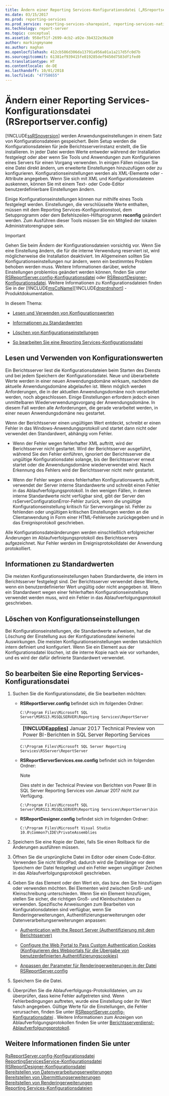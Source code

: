 ```yaml
---
title: Ändern einer Reporting Services-Konfigurationsdatei („RSreportserver.config“) | Microsoft-Dokumentation
ms.date: 03/15/2017
ms.prod: reporting-services
ms.prod_service: reporting-services-sharepoint, reporting-services-native
ms.technology: report-server
ms.topic: conceptual
ms.assetid: 958ef51f-2699-4cb2-a92e-3b4322e36a30
author: markingmyname
ms.author: maghan
ms.openlocfilehash: 412cb586d306da13791a956a01a1a217d5fc0d7b
ms.sourcegitcommit: 61381ef939415fe019285def9450d7583df1fed0
ms.translationtype: HT
ms.contentlocale: de-DE
ms.lasthandoff: 10/01/2018
ms.locfileid: "47758655"
---
```

# <a name="modify-a-reporting-services-configuration-file-rsreportserverconfig"></a>Ändern einer Reporting Services-Konfigurationsdatei (RSreportserver.config)
  [!INCLUDE[ssRSnoversion](../../includes/ssrsnoversion-md.md)] werden Anwendungseinstellungen in einem Satz von Konfigurationsdateien gespeichert. Beim Setup werden die Konfigurationsdateien für jede Berichtsserverinstanz erstellt, die Sie installieren. In jeder Datei werden Werte entweder während der Installation festgelegt oder aber wenn Sie Tools und Anwendungen zum Konfigurieren eines Servers für einen Vorgang verwenden. In einigen Fällen müssen Sie eine Datei direkt ändern, um erweiterte Einstellungen hinzuzufügen oder zu konfigurieren. Konfigurationseinstellungen werden als XML-Elemente oder -Attribute angegeben. Wenn Sie sich mit XML und Konfigurationsdateien auskennen, können Sie mit einem Text- oder Code-Editor benutzerdefinierbare Einstellungen ändern.  
  
 Einige Konfigurationseinstellungen können nur mithilfe eines Tools festgelegt werden. Einstellungen, die verschlüsselte Werte enthalten, müssen mit dem Reporting Services-Konfigurationstool, dem Setupprogramm oder dem Befehlszeilen-Hilfsprogramm **rsconfig** geändert werden. Zum Ausführen dieser Tools müssen Sie ein Mitglied der lokalen Administratorengruppe sein.  
  
> [!IMPORTANT]  
>  Gehen Sie beim Ändern der Konfigurationsdateien vorsichtig vor. Wenn Sie eine Einstellung ändern, die für die interne Verwendung reserviert ist, wird möglicherweise die Installation deaktiviert. Im Allgemeinen sollten Sie Konfigurationseinstellungen nur ändern, wenn ein bestimmtes Problem behoben werden muss. Weitere Informationen darüber, welche Einstellungen problemlos geändert werden können, finden Sie unter [RSReportServer.config-Konfigurationsdatei](../../reporting-services/report-server/rsreportserver-config-configuration-file.md) oder [RSReportDesigner-Konfigurationsdatei](../../reporting-services/report-server/rsreportdesigner-configuration-file.md). Weitere Informationen zu Konfigurationsdateien finden Sie in der [!INCLUDE[msCoName](../../includes/msconame-md.md)][!INCLUDE[dnprdnshort](../../includes/dnprdnshort-md.md)] -Produktdokumentation.  
  
 In diesem Thema:  
  
-   [Lesen und Verwenden von Konfigurationswerten](#bkmk_read_values)  
  
-   [Informationen zu Standardwerten](#bkmk_default_values)  
  
-   [Löschen von Konfigurationseinstellungen](#bkmk_delete_config_settings)  
  
-   [So bearbeiten Sie eine Reporting Services-Konfigurationsdatei](#bkmk_edit_configuation_file)  
  
##  <a name="bkmk_read_values"></a> Lesen und Verwenden von Konfigurationswerten  
 Ein Berichtsserver liest die Konfigurationsdateien beim Starten des Diensts und bei jedem Speichern der Konfigurationsdatei. Neue und überarbeitete Werte werden in einer neuen Anwendungsdomäne wirksam, nachdem die aktuelle Anwendungsdomäne abgelaufen ist. Wenn möglich werden Anforderungen, die in der aktuellen Anwendungsdomäne noch verarbeitet werden, noch abgeschlossen. Einige Einstellungen erfordern jedoch einen unmittelbaren Wiederverwendungsvorgang der Anwendungsdomäne. In diesem Fall werden alle Anforderungen, die gerade verarbeitet werden, in einer neuen Anwendungsdomäne neu gestartet.  
  
 Wenn der Berichtsserver einen ungültigen Wert entdeckt, schreibt er einen Fehler in das Windows-Anwendungsprotokoll und startet dann nicht oder verwendet den Standardwert, abhängig vom Fehler.  
  
-   Wenn der Fehler wegen fehlerhafter XML auftritt, wird der Berichtsserver nicht gestartet. Wird der Berichtsserver ausgeführt, während Sie den Fehler einführen, ignoriert der Berichtsserver die ungültige Konfigurationsdatei solange, bis der Berichtsserver erneut startet oder die Anwendungsdomäne wiederverwendet wird. Nach Erkennung des Fehlers wird der Berichtsserver nicht mehr gestartet.  
  
-   Wenn der Fehler wegen eines fehlerhaften Konfigurationswerts auftritt, verwendet der Server interne Standardwerte und schreibt einen Fehler in das Ablaufverfolgungsprotokoll. In den wenigen Fällen, in denen interne Standardwerte nicht verfügbar sind, gibt der Server den rsServerConfigurationError-Fehler zurück, wenn die ungültige Konfigurationseinstellung kritisch für Servervorgänge ist. Fehler zu fehlenden oder ungültigen kritischen Einstellungen werden an die Clientanwendung in Form einer HTML-Fehlerseite zurückgegeben und in das Ereignisprotokoll geschrieben.  
  
 Alle Konfigurationsdateiänderungen werden einschließlich erfolgreicher Änderungen im Ablaufverfolgungsprotokoll des Berichtsservers aufgezeichnet. Nur Fehler werden im Ereignisprotokolldatei der Anwendung protokolliert.  
  
##  <a name="bkmk_default_values"></a> Informationen zu Standardwerten  
 Die meisten Konfigurationseinstellungen haben Standardwerte, die intern im Berichtsserver festgelegt sind. Der Berichtsserver verwendet diese Werte, wenn ein benutzerdefinierter Wert ungültig oder nicht angegeben ist. Wenn ein Standardwert wegen einer fehlerhaften Konfigurationseinstellung verwendet werden muss, wird ein Fehler in das Ablaufverfolgungsprotokoll geschrieben.  
  
##  <a name="bkmk_delete_config_settings"></a> Löschen von Konfigurationseinstellungen  
 Bei Konfigurationseinstellungen, die Standardwerte aufweisen, hat die Löschung der Einstellung aus der Konfigurationsdatei keinerlei Auswirkungen. Die meisten Konfigurationseinstellungen werden tatsächlich intern definiert und konfiguriert. Wenn Sie ein Element aus der Konfigurationsdatei löschen, ist die interne Kopie nach wie vor vorhanden, und es wird der dafür definierte Standardwert verwendet.  
  
##  <a name="bkmk_edit_configuation_file"></a> So bearbeiten Sie eine Reporting Services-Konfigurationsdatei  
  
1.  Suchen Sie die Konfigurationsdatei, die Sie bearbeiten möchten:  
  
    -   **RSReportServer.config** befindet sich im folgenden Ordner:  
  
        ```  
        C:\Program Files\Microsoft SQL Server\MSRS13.MSSQLSERVER\Reporting Services\ReportServer  
        ```  
        
        ||  
        |-|  
        |**[!INCLUDE[applies](../../includes/applies-md.md)]** Januar 2017 Technical Preview von Power BI-Berichten in SQL Server Reporting Services|
        
        ```  
        C:\Program Files\Microsoft SQL Server Reporting Services\RSServer\ReportServer
        ```
  
    -   **RSReportServerServices.exe.config** befindet sich im folgenden Ordner:  
    
        > [!NOTE] 
        > Dies steht in der Technical Preview von Berichten von Power BI in SQL Server Reporting Services von Januar 2017 nicht zur Verfügung.
  
        ```  
        C:\Program Files\Microsoft SQL Server\MSRS13.MSSQLSERVER\Reporting Services\ReportServer\bin  
        ```  
  
    -   **RSReportDesigner.config** befindet sich im folgenden Ordner:  
  
        ```  
        C:\Program Files\Microsoft Visual Studio 10.0\Common7\IDE\PrivateAssemblies  
        ```  
  
2.  Speichern Sie eine Kopie der Datei, falls Sie einen Rollback für die Änderungen ausführen müssen.  
  
3.  Öffnen Sie die ursprüngliche Datei im Editor oder einem Code-Editor. Verwenden Sie nicht WordPad; dadurch wird die Dateilänge vor dem Speichern der Datei festgelegt und ein Fehler wegen ungültiger Zeichen in das Ablaufverfolgungsprotokoll geschrieben.  
  
4.  Geben Sie das Element oder den Wert ein, das bzw. den Sie hinzufügen oder verwenden möchten. Bei Elementen wird zwischen Groß- und Kleinschreibung unterschieden. Wenn Sie ein Element hinzufügen, stellen Sie sicher, die richtigen Groß- und Kleinbuchstaben zu verwenden. Spezifische Anweisungen zum Bearbeiten von Konfigurationsdateien sind verfügbar, wenn Sie Renderingerweiterungen, Authentifizierungserweiterungen oder Datenverarbeitungserweiterungen anpassen:  
  
    -   [Authentication with the Report Server (Authentifizierung mit dem Berichtsserver)](../../reporting-services/security/authentication-with-the-report-server.md)  
  
    -   [Configure the Web Portal to Pass Custom Authentication Cookies (Konfigurieren des Webportals für die Übergabe von benutzerdefinierten Authentifizierungscookies)](../../reporting-services/security/configure-the-web-portal-to-pass-custom-authentication-cookies.md)
  
    -   [Anpassen der Parameter für Renderingerweiterungen in der Datei RSReportServer.config](../../reporting-services/customize-rendering-extension-parameters-in-rsreportserver-config.md)  
  
5.  Speichern Sie die Datei.  
  
6.  Überprüfen Sie die Ablaufverfolgungs-Protokolldateien, um zu überprüfen, dass keine Fehler aufgetreten sind. Wenn Fehlerbedingungen auftreten, wurde eine Einstellung oder ihr Wert falsch angegeben. Gültige Werte für die Einstellungen, die Fehler verursachen, finden Sie unter [RSReportServer.config-Konfigurationsdatei](../../reporting-services/report-server/rsreportserver-config-configuration-file.md) . Weitere Informationen zum Anzeigen von Ablaufverfolgungsprotokollen finden Sie unter [Berichtsserverdienst-Ablaufverfolgungsprotokoll](../../reporting-services/report-server/report-server-service-trace-log.md).  
  
## <a name="see-also"></a>Weitere Informationen finden Sie unter  
 [RsReportServer.config-Konfigurationsdatei](../../reporting-services/report-server/rsreportserver-config-configuration-file.md)   
 [ReportingServicesService-Konfigurationsdatei](../../reporting-services/report-server/reportingservicesservice-configuration-file.md)   
 [RSReportDesigner-Konfigurationsdatei](../../reporting-services/report-server/rsreportdesigner-configuration-file.md)   
 [Bereitstellen von Datenverarbeitungserweiterungen](../../reporting-services/extensions/data-processing/deploying-a-data-processing-extension.md)   
 [Bereitstellen von Übermittlungserweiterungen](../../reporting-services/extensions/delivery-extension/deploying-a-delivery-extension.md)   
 [Bereitstellen von Renderingerweiterungen](../../reporting-services/extensions/rendering-extension/deploying-a-rendering-extension.md)   
 [Reporting Services-Konfigurationsdateien](../../reporting-services/report-server/reporting-services-configuration-files.md)  
  
  
